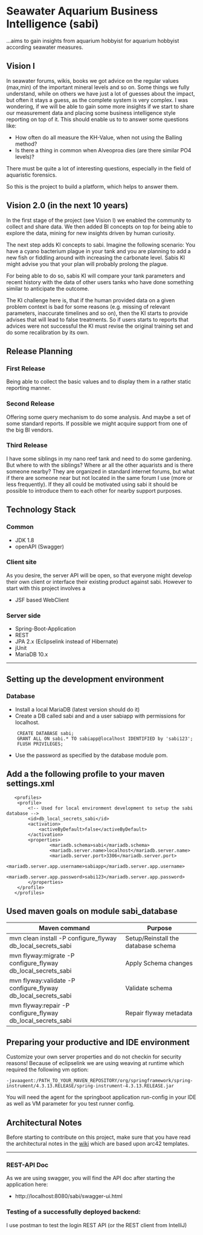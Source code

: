 # Seawater Aquarium Business Intelligence (sabi)

...aims to gain insights from aquarium hobbyist for aquarium hobbyist according seawater measures.

## Vision I

In seawater forums, wikis, books we got advice on the regular values (max,min) of the important mineral levels and so on.
Some things we fully understand, while on others we have just a lot of guesses about the impact, but often it stays a guess, as the complete system is very complex.
I was wondering, if we will be able to gain some more insights if we start to share our measurement data and placing some business intelligence style reporting on top of it.
This should enable us to to answer some questions like:

* How often do all measure the KH-Value, when not using the Balling method?
* Is there a thing in common when Alveoproa dies (are there similar PO4 levels)?

There must be quite a lot of interesting questions, especially in the field of aquaristic forensics.

So this is the project to build a platform, which helps to answer them.

## Vision 2.0 (in the next 10 years)

In the first stage of the project (see Vision I) we enabled the community to collect and share data.
We then added BI concepts on top for being able to explore the data, mining for new
insights driven by human curiosity. 

The next step adds KI concepts to sabi. Imagine the following scenario: 
You have a cyano bacterium plague in your tank and you are planning to add a new fish
or fiddling around with increasing the carbonate level. Sabis KI might advise you that your
 plan will probably prolong the plague.
  
For being able to do so, sabis KI will compare your tank parameters and recent history 
with the data of other users tanks who have done something similar to anticipate the outcome.
 
The KI challenge here is, that if the human provided data on a given problem context is bad for
 some reasons (e.g. missing of relevant parameters, inaccurate timelines and so on), then
 the KI starts to provide advises that will lead to false treatments. So if users starts to reports
 that advices were not successful the KI must revise the original training set and do some
  recalibration by its own.


## Release Planning

### First Release

Being able to collect the basic values and to display them in a rather static reporting manner.

### Second Release

Offering some query mechanism to do some analysis. And maybe a set of some standard reports. If possible we might acquire support from one of the big BI vendors.

### Third Release

I have some siblings in my nano reef tank and need to do some gardening. But where to with the siblings? Where ar all the other aquarists and is there someone nearby? They are organized in standard internet forums, but what if there are someone near but not located in the same forum I use (more or less frequently). If they all could be motivated using sabi it should be possible to introduce them to each other for nearby support purposes.

## Technology Stack

### Common

* JDK 1.8
* openAPI (Swagger)
 
### Client site
As you desire, the server API will be open, so that everyone might develop their own client or interface their existing product
against sabi. However to start with this project involves a

* JSF based WebClient

### Server side
* Spring-Boot-Application
* REST
* JPA 2.x (Eclipselink instead of Hibernate)
* jUnit
* MariaDB 10.x

----

## Setting up the development environment

### Database

* Install a local MariaDB (latest version should do it)
* Create a DB called sabi and and a user sabiapp with permissions for localhost.
```
    CREATE DATABASE sabi;
    GRANT ALL ON sabi.* TO sabiapp@localhost IDENTIFIED by 'sabi123';
    FLUSH PRIVILEGES;
```
* Use the password as specified by the database module pom.

## Add a the following profile to your maven settings.xml
```
   <profiles>
    <profile>
        <!-- Used for local environment development to setup the sabi database -->
        <id>db_local_secrets_sabi</id>
        <activation>
            <activeByDefault>false</activeByDefault>
        </activation>
        <properties>
                <mariadb.schema>sabi</mariadb.schema>
                <mariadb.server.name>localhost</mariadb.server.name>
                <mariadb.server.port>3306</mariadb.server.port>
                <mariadb.server.app.username>sabiapp</mariadb.server.app.username>
                <mariadb.server.app.password>sabi123</mariadb.server.app.password>
        </properties>
    </profile>
   </profiles>
```

## Used maven goals on module sabi_database

| Maven command | Purpose  |
| ------------- |-------------| 
| mvn clean install -P configure_flyway db_local_secrets_sabi | Setup/Reinstall the database schema | 
| mvn flyway:migrate -P configure_flyway db_local_secrets_sabi | Apply Schema changes      | 
| mvn flyway:validate -P configure_flyway db_local_secrets_sabi | Validate schema      | 
| mvn flyway:repair -P configure_flyway db_local_secrets_sabi | Repair flyway metadata       | 


## Preparing your productive and IDE environment

Customize your own server properties and do not checkin for security reasons!
Because of eclipselink we are using weaving at runtime which required the following vm 
option:

```
-javaagent:/PATH_TO_YOUR_MAVEN_REPOSITORY/org/springframework/spring-instrument/4.3.13.RELEASE/spring-instrument-4.3.13.RELEASE.jar
```

You will need the agent for the springboot application run-config in your IDE
as well as VM parameter for you test runner config.

## Architectural Notes

Before starting to contribute on this project, make sure that you have read the architectural notes in the [wiki](https://github.com/StefanSchubert/sabi/wiki) which
are based upon arc42 templates. 

---

### REST-API Doc
As we are using swagger, you will find the API doc after starting the application here:
* http://localhost:8080/sabi/swagger-ui.html


### Testing of a successfully deployed backend:
 
I use postman to test the login REST API (or the REST client from IntelliJ)


 
